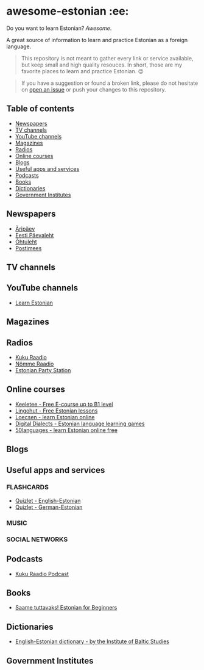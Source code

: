 # awesome-estonian :ee:
Do you want to learn Estonian? *Awesome*.

A great source of information to learn and practice Estonian as a foreign language.

> This repository is not meant to gather every link or service available, but keep small and high quality resouces. In short, those are my favorite places to learn and practice Estonian. :wink:

> If you have a suggestion or found a broken link, please do not hesitate on [open an issue](https://github.com/willianpaixao/awesome-german/issues) or push your changes to this repository.

## Table of contents
* [Newspapers](#newspapers)
* [TV channels](#tv-channels)
* [YouTube channels](#youtube-channels)
* [Magazines](#magazines)
* [Radios](#radios)
* [Online courses](#online-courses)
* [Blogs](#blogs)
* [Useful apps and services](#useful-apps-and-services)
* [Podcasts](#podcasts)
* [Books](#books)
* [Dictionaries](#dictionaries)
* [Government Institutes](#government-institutes)

## Newspapers
* [Äripäev](https://www.aripaev.ee/)
* [Eesti Päevaleht](https://epl.delfi.ee/)
* [Õhtuleht](https://www.ohtuleht.ee/)
* [Postimees](https://www.postimees.ee/)
## TV channels

## YouTube channels
* [Learn Estonian](https://www.youtube.com/channel/UCYhJuSf32yh7KWusTKscpnQ)

## Magazines

## Radios
* [Kuku Raadio](http://kuku.postimees.ee/)
* [Nömme Raadio](https://www.nommeraadio.ee/)
* [Estonian Party Station](https://raadiod.com/estonian-party-station/)

## Online courses
* [Keeletee - Free E-course up to B1 level](https://www.keeletee.ee/index_en.html)
* [Lingohut - Free Estonian lessons](https://www.lingohut.com/en/l115/learn-estonian)
* [Loecsen - learn Estonian online](https://www.loecsen.com/en/learn-estonian)
* [Digital Dialects - Estonian language learning games](https://www.digitaldialects.com/Estonian.htm)
* [50languages - learn Estonian online free](https://www.50languages.com/learn-estonian-online-free.php)

## Blogs

## Useful apps and services

### FLASHCARDS
* [Quizlet - English-Estonian](https://quizlet.com/subject/estonian/)
* [Quizlet - German-Estonian](https://quizlet.com/subject/estnisch/)

### MUSIC

### SOCIAL NETWORKS

## Podcasts
* [Kuku Raadio Podcast](http://podcast.kuku.postimees.ee/)

## Books
* [Saame tuttavaks! Estonian for Beginners](https://www.apollo.ee/saame-tuttavaks-estonian-for-beginners.html)

## Dictionaries
* [English-Estonian dictionary - by the Institute of Baltic Studies](http://dict.ibs.ee/)

## Government Institutes
